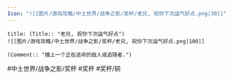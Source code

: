 ```yaml
---
Icon: "![[图片/游戏攻略/中土世界/战争之影/奖杯/老兄, 祝你下次运气好点.png|30]]"
---
```

```ad-common-bronze-trophy
title: (Title:: "老兄, 祝你下次运气好点")
![[图片/游戏攻略/中土世界/战争之影/奖杯/老兄, 祝你下次运气好点.png|100]]

(Comment:: "撞上一个正在逃命的敌人或追随者.")
```

#中土世界/战争之影/奖杯 #奖杯 #奖杯/铜
